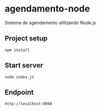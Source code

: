 # agendamento-node
 Sistema de agendamento utilizando Node.js

## Project setup
```
npm install
```
## Start server
```
node index.js
```
## Endpoint
```
http://localhost:8080
```
